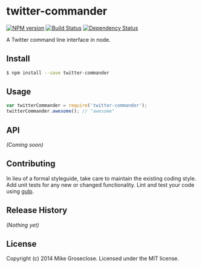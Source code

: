 # twitter-commander 
[![NPM version][npm-image]][npm-url] [![Build Status][travis-image]][travis-url] [![Dependency Status][daviddm-url]][daviddm-image]

A Twitter command line interface in node.


## Install

```bash
$ npm install --save twitter-commander
```


## Usage

```javascript
var twitterCommander = require('twitter-commander');
twitterCommander.awesome(); // "awesome"
```

## API

_(Coming soon)_


## Contributing

In lieu of a formal styleguide, take care to maintain the existing coding style. Add unit tests for any new or changed functionality. Lint and test your code using [gulp](http://gulpjs.com/).


## Release History

_(Nothing yet)_


## License

Copyright (c) 2014 Mike Groseclose. Licensed under the MIT license.



[npm-url]: https://npmjs.org/package/twitter-commander
[npm-image]: https://badge.fury.io/js/twitter-commander.svg
[travis-url]: https://travis-ci.org/mikegroseclose/twitter-commander
[travis-image]: https://travis-ci.org/mikegroseclose/twitter-commander.svg?branch=master
[daviddm-url]: https://david-dm.org/mikegroseclose/twitter-commander.svg?theme=shields.io
[daviddm-image]: https://david-dm.org/mikegroseclose/twitter-commander

